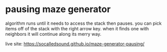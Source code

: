 # pausing maze generator

algorithm runs until it needs to access the stack then pauses.  you can pick items off of the stack with the right arrow key.  when it finds one with neighbors it will continue along its merry way.

live site: 
https://socalledsound.github.io/maze-generator-pausing/
